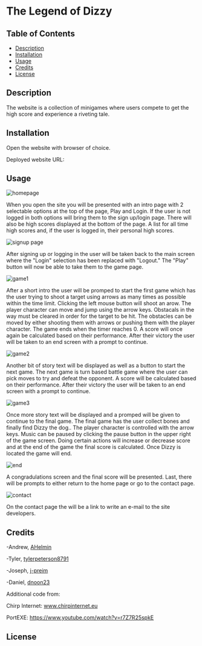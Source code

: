 # The Legend of Dizzy 

## Table of Contents

- [Description](#description)
- [Installation](#installation)
- [Usage](#usage)
- [Credits](#credits)
- [License](#license)

## Description
The website is a collection of minigames where users compete to get the high score and experience a riveting tale.

## Installation
Open the website with browser of choice.

Deployed website URL: 

## Usage
![homepage](./client/public/images/screenshot1.png)

When you open the site you will be presented with an intro page with 2 selectable options at the top of the page, Play and Login.  If the user is not logged in both options will bring them to the sign up/login page.  There will also be high scores displayed at the bottom of the page.  A list for all time high scores and, if the user is logged in, their personal high scores.
 
![signup page](./client/public/images/screenshot2.png)

After signing up or logging in the user will be taken back to the main screen where the "Login" selection has been replaced with "Logout."  The "Play" button will now be able to take them to the game page.

![game1](./client/public/images/screenshot3.png)

After a short intro the user will be promped to start the first game which has the user trying to shoot a target using arrows as many times as possible within the time limit.  Clicking the left mouse button will shoot an arow.  The player character can move and jump using the arrow keys.  Obstacals in the way must be cleared in order for the target to be hit.  The obstacles can be moved by either shooting them with arrows or pushing them with the player character.  The game ends when the timer reaches 0.  A score will once again be calculated based on their performance.  After their victory the user will be taken to an end screen with a prompt to continue.

![game2](./client/public/images/screenshot4.png)

Another bit of story text will be displayed as well as a button to start the next game.  The next game is turn based battle game where the user can pick moves to try and defeat the opponent.  A score will be calculated based on their performance.  After their victory the user will be taken to an end screen with a prompt to continue.

![game3](./client/public/images/screenshot5.png)

Once more story text will be displayed and a promped will be given to continue to the final game.  The final game has the user collect bones and finally find Dizzy the dog..  The player character is controlled with the arrow keys.  Music can be paused by clicking the pause button in the upper right of the game screen.  Doing certain actions will increase or decrease score and at the end of the game the final score is calculated.  Once Dizzy is located the game will end.

![end](./client/public/images/screenshot6.png)

A congradulations screen and the final score will be presented.  Last, there will be prompts to either return to the home page or go to the contact page.

![contact](./client/public/images/screenshot7.png)

On the contact page the will be a link to write an e-mail to the site developers.

## Credits

-Andrew, [AHelmin](https://github.com/AHelmin)

-Tyler, [tylerpeterson8791](https://github.com/tylerpeterson8791)

-Joseph, [j-preim](https://github.com/j-preim)

-Daniel, [dnoon23](https://github.com/dnoon23)

Additional code from:

Chirp Internet: www.chirpinternet.eu

PortEXE: https://www.youtube.com/watch?v=r7Z7R25spkE


## License
